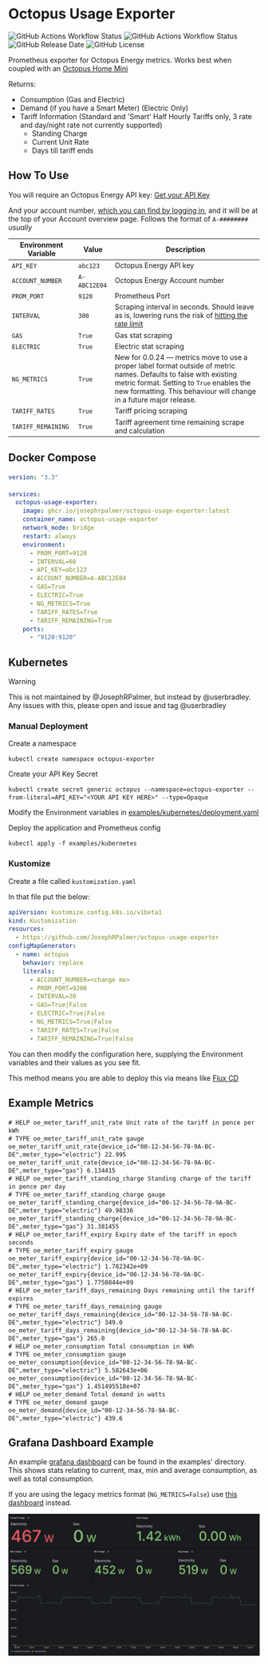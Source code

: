 # Octopus Usage Exporter

![GitHub Actions Workflow Status](https://img.shields.io/github/actions/workflow/status/josephrpalmer/octopus-usage-exporter/pytest.yml?label=tests)
![GitHub Actions Workflow Status](https://img.shields.io/github/actions/workflow/status/josephrpalmer/octopus-usage-exporter/docker-build.yml)
![GitHub Release Date](https://img.shields.io/github/release-date/josephrpalmer/octopus-usage-exporter)
![GitHub License](https://img.shields.io/github/license/josephrpalmer/octopus-usage-exporter)


Prometheus exporter for Octopus Energy metrics. Works best when coupled with an [Octopus Home Mini](https://octopus.energy/blog/octopus-home-mini/)

Returns:

- Consumption (Gas and Electric)
- Demand (if you have a Smart Meter) (Electric Only)
- Tariff Information (Standard and 'Smart' Half Hourly Tariffs only, 3 rate and day/night rate not currently supported)
  - Standing Charge
  - Current Unit Rate
  - Days till tariff ends


## How To Use

You will require an Octopus Energy API key: [Get your API Key](https://octopus.energy/login/?next=%2Fdashboard%2Fnew%2Faccounts%2Fpersonal-details%2Fapi-access)

And your account number, [which you can find by logging in](https://octopus.energy/dashboard/new/accounts), and it will be at the top of your Account overview page. Follows the format of `A-########` _usually_


| Environment Variable | Value        | Description                                                                                                                                                                                                                                                  |
|----------------------|--------------|--------------------------------------------------------------------------------------------------------------------------------------------------------------------------------------------------------------------------------------------------------------|
| `API_KEY`            | `abc123`     | Octopus Energy API key                                                                                                                                                                                                                                       |
| `ACCOUNT_NUMBER`     | `A-ABC12E04` | Octopus Energy Account number                                                                                                                                                                                                                                |
| `PROM_PORT`          | `9120`       | Prometheus Port                                                                                                                                                                                                                                              |
| `INTERVAL`           | `300`        | Scraping interval in seconds. Should leave as is, lowering runs the risk of [hitting the rate limit](https://docs.octopus.energy/graphql/guides/basics#:~:text=manage%20large%20portfolios-,Request%2Dspecific%20rate%20limiting,-Request%2Dspecific%20rate) |
| `GAS`                | `True`       | Gas stat scraping                                                                                                                                                                                                                                            |
| `ELECTRIC`           | `True`       | Electric stat scraping                                                                                                                                                                                                                                       |
| `NG_METRICS`         | `True`       | New for 0.0.24 — metrics move to use a proper label format outside of metric names. Defaults to false with existing metric format. Setting to `True` enables the new formatting. This behaviour will change in a future major release.                       |
| `TARIFF_RATES`       | `True`       | Tariff pricing scraping                                                                                                                                                                                                                                      |
| `TARIFF_REMAINING`   | `True`       | Tariff agreement time remaining scrape and calculation                                                                                                                                                                                                       |

## Docker Compose

```yaml
version: "3.3"

services:
  octopus-usage-exporter:
    image: ghcr.io/josephrpalmer/octopus-usage-exporter:latest
    container_name: octopus-usage-exporter
    network_mode: bridge
    restart: always
    environment:
      - PROM_PORT=9120
      - INTERVAL=60
      - API_KEY=abc123
      - ACCOUNT_NUMBER=A-ABC12E04
      - GAS=True
      - ELECTRIC=True
      - NG_METRICS=True
      - TARIFF_RATES=True
      - TARIFF_REMAINING=True
    ports:
      - "9120:9120"
```

## Kubernetes

> [!WARNING]  
> This is not maintained by @JosephRPalmer, but instead by @userbradley.
> Any issues with this, please open and issue and tag @userbradley

### Manual Deployment

Create a namespace

```shell
kubectl create namespace octopus-exporter
```

Create your API Key Secret

```shell
kubectl create secret generic octopus --namespace=octopus-exporter --from-literal=API_KEY="<YOUR API KEY HERE>" --type=Opaque
```

Modify the Environment variables in [examples/kubernetes/deployment.yaml](examples/kubernetes/deployment.yaml)

Deploy the application and Prometheus config

```shell
kubectl apply -f examples/kubernetes
```

### Kustomize

Create a file called `kustomization.yaml`

In that file put the below:

```yaml
apiVersion: kustomize.config.k8s.io/v1beta1
kind: Kustomization
resources:
  - https://github.com/JosephRPalmer/octopus-usage-exporter
configMapGenerator:
  - name: octopus
    behavior: replace
    literals:
      - ACCOUNT_NUMBER=<change me>
      - PROM_PORT=9200
      - INTERVAL=30
      - GAS=True|False
      - ELECTRIC=True|False
      - NG_METRICS=True|False
      - TARIFF_RATES=True|False
      - TARIFF_REMAINING=True|False
```

You can then modify the configuration here, supplying the Environment variables and their values as you see fit.

This method means you are able to deploy this via means like [Flux CD](https://fluxcd.io/flux/components/source/gitrepositories/)


## Example Metrics
```
# HELP oe_meter_tariff_unit_rate Unit rate of the tariff in pence per kWh
# TYPE oe_meter_tariff_unit_rate gauge
oe_meter_tariff_unit_rate{device_id="00-12-34-56-78-9A-BC-DE",meter_type="electric"} 22.995
oe_meter_tariff_unit_rate{device_id="00-12-34-56-78-9A-BC-DE",meter_type="gas"} 6.134415
# HELP oe_meter_tariff_standing_charge Standing charge of the tariff in pence per day
# TYPE oe_meter_tariff_standing_charge gauge
oe_meter_tariff_standing_charge{device_id="00-12-34-56-78-9A-BC-DE",meter_type="electric"} 49.98336
oe_meter_tariff_standing_charge{device_id="00-12-34-56-78-9A-BC-DE",meter_type="gas"} 31.381455
# HELP oe_meter_tariff_expiry Expiry date of the tariff in epoch seconds
# TYPE oe_meter_tariff_expiry gauge
oe_meter_tariff_expiry{device_id="00-12-34-56-78-9A-BC-DE",meter_type="electric"} 1.782342e+09
oe_meter_tariff_expiry{device_id="00-12-34-56-78-9A-BC-DE",meter_type="gas"} 1.7750844e+09
# HELP oe_meter_tariff_days_remaining Days remaining until the tariff expires
# TYPE oe_meter_tariff_days_remaining gauge
oe_meter_tariff_days_remaining{device_id="00-12-34-56-78-9A-BC-DE",meter_type="electric"} 349.0
oe_meter_tariff_days_remaining{device_id="00-12-34-56-78-9A-BC-DE",meter_type="gas"} 265.0
# HELP oe_meter_consumption Total consumption in kWh
# TYPE oe_meter_consumption gauge
oe_meter_consumption{device_id="00-12-34-56-78-9A-BC-DE",meter_type="electric"} 5.582643e+06
oe_meter_consumption{device_id="00-12-34-56-78-9A-BC-DE",meter_type="gas"} 1.451495518e+07
# HELP oe_meter_demand Total demand in watts
# TYPE oe_meter_demand gauge
oe_meter_demand{device_id="00-12-34-56-78-9A-BC-DE",meter_type="electric"} 439.6
```

## Grafana Dashboard Example

An example [grafana dashboard](./examples/grafana_dashboard_ng.json) can be found in the examples' directory. This shows 
stats relating to current, max, min and average consumption, as well as total consumption.

If you are using the legacy metrics format (`NG_METRICS=False`) use [this dashboard](./examples/grafana_dashboard_legacy.json)
instead.

![](./examples/grafana_dashboard.png)
